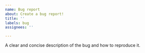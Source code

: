 ```yaml
---
name: Bug report
about: Create a bug report!
title: ''
labels: bug
assignees: ''

---
```


A clear and concise description of the bug and how to reproduce it.
